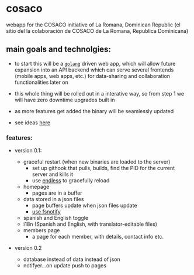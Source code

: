 # cosaco
webapp for the COSACO initiative of La Romana, Dominican Republic (el sitio del la colaboración de COSACO de La Romana, Republica Dominicana)


## main goals and technolgies:

- to start this will be a [`golang`](http://golang.org) driven web app, which will allow future expansion into an API backend which can serve several frontends (mobile apps, web apps, etc.) for data-sharing and collaboration functionalities later on
- this whole thing will be rolled out in a interative way, so from step 1 we will have zero downtime upgrades built in
- as more features get added the binary will be seamlessly updated

- see ideas [here](https://docs.google.com/document/d/12b7MaSla2uKhMK9sewEevJHai1DO84s9vq3e-SUWU1c/edit?usp=sharing)

### features:

- version 0.1:
  - graceful restart (when new binaries are loaded to the server)
    - set up githook that pulls, builds, find the PID for the current server and kills it
    - use [endless](https://github.com/fvbock/endless) to gracefully reload
  - homepage
  	- pages are in a buffer
  - data stored in a json files
  	- page buffers update when json files update
  	- [use fsnotify](https://godoc.org/gopkg.in/fsnotify.v1)
  - spanish and English toggle
  - i18n (Spanish and English, with translator-editable files)
  - members page
    - a page for each member, with details, contact info etc.

- version 0.2
	- database instead of data instead of json
	- notifyer...on update push to pages
   
